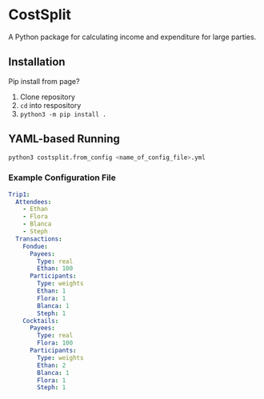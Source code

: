 # CostSplit
A Python package for calculating income and expenditure for large parties.

## Installation
Pip install from page?

1. Clone repository
2. `cd` into respository
3. `python3 -m pip install .`

## YAML-based Running
```bash
python3 costsplit.from_config <name_of_config_file>.yml
```
### Example Configuration File
```yaml
Trip1:
  Attendees:
    - Ethan
    - Flora
    - Blanca
    - Steph
  Transactions:
    Fondue:
      Payees: 
        Type: real
        Ethan: 100
      Participants:
        Type: weights
        Ethan: 1
        Flora: 1
        Blanca: 1
        Steph: 1
    Cocktails:
      Payees:
        Type: real
        Flora: 100
      Participants:
        Type: weights
        Ethan: 2
        Blanca: 1
        Flora: 1
        Steph: 1
```
